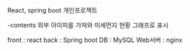 React, spring boot 개인프로젝트

-contents 
외부 아이피를 가져와 미세먼지 현황 그래프로 표시

front : react
back : Spring boot
DB : MySQL
Web서버 : nginx
